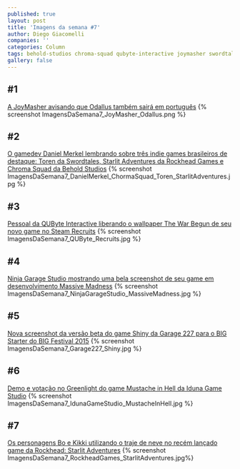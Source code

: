 ```yaml
---
published: true
layout: post
title: 'Imagens da semana #7'
author: Diego Giacomelli
companies: ''
categories: Column
tags: behold-studios chroma-squad qubyte-interactive joymasher swordtales ninja-garage-studio iduna-game-studio garage-227 rockhead-games imagens-da-semana coluna
gallery: false
---
```

## #1
[A JoyMasher avisando que Odallus também sairá em português](https://twitter.com/JoyMasher/status/59886620722427494)
{% screenshot ImagensDaSemana7_JoyMasher_Odallus.png %}

## #2
[O gamedev Daniel Merkel lembrando sobre três indie games brasileiros de destaque: Toren da Swordtales, Starlit Adventures da Rockhead Games e Chroma Squad da Behold Studios](https://twitter.com/danielmerkel/status/59891839313210163)
{% screenshot ImagensDaSemana7_DanielMerkel_ChormaSquad_Toren_StarlitAdventures.jpg %}

## #3
[Pessoal da QUByte Interactive liberando o wallpaper The War Begun de seu novo game no Steam Recruits](https://www.facebook.com/photo.php?fbid=93049786700898)
{% screenshot ImagensDaSemana7_QUByte_Recruits.jpg %}

## #4
[Ninja Garage Studio mostrando uma bela screenshot de seu game em desenvolvimento Massive Madness](https://twitter.com/Ninja_Garage/status/59941354985795174)
{% screenshot ImagensDaSemana7_NinjaGarageStudio_MassiveMadness.jpg %}

## #5
[Nova screenshot da versão beta do game Shiny da Garage 227 para o BIG Starter do BIG Festival 2015](https://twitter.com/Garage_227/status/59958632437975449)
{% screenshot ImagensDaSemana7_Garage227_Shiny.jpg %}

## #6
[Demo e votação no Greenlight do game Mustache in Hell da Iduna Game Studio](https://twitter.com/idunagamestudio/status/59921254864329932)
{% screenshot ImagensDaSemana7_IdunaGameStudio_MustacheInHell.jpg %}

## #7
[Os personagens Bo e Kikki utilizando o traje de neve no recém lançado game da Rockhead: Starlit Adventures](https://twitter.com/starlitadv/status/59959765052310323)
{% screenshot ImagensDaSemana7_RockheadGames_StarlitAdventures.jpg%}